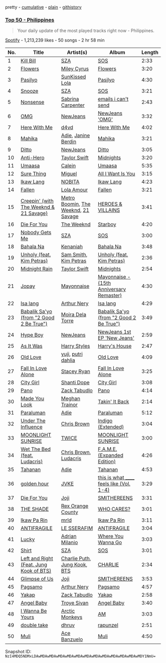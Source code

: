 pretty - [cumulative](/playlists/cumulative/37i9dQZEVXbNBz9cRCSFkY.md) - [plain](/playlists/plain/37i9dQZEVXbNBz9cRCSFkY) - [githistory](https://github.githistory.xyz/mackorone/spotify-playlist-archive/blob/main/playlists/plain/37i9dQZEVXbNBz9cRCSFkY)

### [Top 50 \- Philippines](https://open.spotify.com/playlist/37i9dQZEVXbNBz9cRCSFkY)

> Your daily update of the most played tracks right now \- Philippines.

[Spotify](https://open.spotify.com/user/spotify) - 1,213,239 likes - 50 songs - 2 hr 58 min

| No. | Title | Artist(s) | Album | Length |
|---|---|---|---|---|
| 1 | [Kill Bill](https://open.spotify.com/track/1Qrg8KqiBpW07V7PNxwwwL) | [SZA](https://open.spotify.com/artist/7tYKF4w9nC0nq9CsPZTHyP) | [SOS](https://open.spotify.com/album/1nrVofqDRs7cpWXJ49qTnP) | 2:33 |
| 2 | [Flowers](https://open.spotify.com/track/0yLdNVWF3Srea0uzk55zFn) | [Miley Cyrus](https://open.spotify.com/artist/5YGY8feqx7naU7z4HrwZM6) | [Flowers](https://open.spotify.com/album/7I0tjwFtxUwBC1vgyeMAax) | 3:20 |
| 3 | [Pasilyo](https://open.spotify.com/track/0uZFcsx96wzbixsULmrg8o) | [SunKissed Lola](https://open.spotify.com/artist/4bLLB1dbsRVUTcMpnDGDO2) | [Pasilyo](https://open.spotify.com/album/4shoxv60vMxSDq40tp5cSK) | 4:30 |
| 4 | [Snooze](https://open.spotify.com/track/4iZ4pt7kvcaH6Yo8UoZ4s2) | [SZA](https://open.spotify.com/artist/7tYKF4w9nC0nq9CsPZTHyP) | [SOS](https://open.spotify.com/album/07w0rG5TETcyihsEIZR3qG) | 3:21 |
| 5 | [Nonsense](https://open.spotify.com/track/6dgUya35uo964z7GZXM07g) | [Sabrina Carpenter](https://open.spotify.com/artist/74KM79TiuVKeVCqs8QtB0B) | [emails i can't send](https://open.spotify.com/album/5kDmlA2g9Y1YCbNo2Ufxlz) | 2:43 |
| 6 | [OMG](https://open.spotify.com/track/65FftemJ1DbbZ45DUfHJXE) | [NewJeans](https://open.spotify.com/artist/6HvZYsbFfjnjFrWF950C9d) | [NewJeans 'OMG'](https://open.spotify.com/album/45ozep8uHHnj5CCittuyXj) | 3:32 |
| 7 | [Here With Me](https://open.spotify.com/track/78Sw5GDo6AlGwTwanjXbGh) | [d4vd](https://open.spotify.com/artist/5y8tKLUfMvliMe8IKamR32) | [Here With Me](https://open.spotify.com/album/0OuoHWf8yB0TPzoBWw1R1S) | 4:02 |
| 8 | [Mahika](https://open.spotify.com/track/47sq83n5WN22ZzYnGn8aTy) | [Adie](https://open.spotify.com/artist/1DlYnIiliftt6R21Y5NOW2), [Janine Berdin](https://open.spotify.com/artist/4qPhnQfRgdgcZEdXgENOnr) | [Mahika](https://open.spotify.com/album/3WaVt2pLL12vKhAwQgKld4) | 3:21 |
| 9 | [Ditto](https://open.spotify.com/track/3r8RuvgbX9s7ammBn07D3W) | [NewJeans](https://open.spotify.com/artist/6HvZYsbFfjnjFrWF950C9d) | [Ditto](https://open.spotify.com/album/7bnqo1fdJU9nSfXQd3bSMe) | 3:05 |
| 10 | [Anti\-Hero](https://open.spotify.com/track/0V3wPSX9ygBnCm8psDIegu) | [Taylor Swift](https://open.spotify.com/artist/06HL4z0CvFAxyc27GXpf02) | [Midnights](https://open.spotify.com/album/151w1FgRZfnKZA9FEcg9Z3) | 3:20 |
| 11 | [Umaasa](https://open.spotify.com/track/4AULw1VRyJP17zMvwgTIUs) | [Calein](https://open.spotify.com/artist/0DpLoyGVbhOHNR3ht2oO9y) | [Umaasa](https://open.spotify.com/album/5CoCHo5Uln3nDpd1q2aewW) | 5:35 |
| 12 | [Sure Thing](https://open.spotify.com/track/0JXXNGljqupsJaZsgSbMZV) | [Miguel](https://open.spotify.com/artist/360IAlyVv4PCEVjgyMZrxK) | [All I Want Is You](https://open.spotify.com/album/493HYe7N5pleudEZRyhE7R) | 3:15 |
| 13 | [Ikaw Lang](https://open.spotify.com/track/16iRlyUMJVPqz62DlomMre) | [NOBITA](https://open.spotify.com/artist/5GVk1KCKa1tdHRev4bMw7V) | [Ikaw Lang](https://open.spotify.com/album/1nft8RTZE2QYeDPPNEnCBx) | 4:23 |
| 14 | [Fallen](https://open.spotify.com/track/4mc3rUoMwwiNTHA4al9nNd) | [Lola Amour](https://open.spotify.com/artist/29zSTMejPhY0m7kwNQ9SPI) | [Fallen](https://open.spotify.com/album/65mubteFOgv2qZeSWMdNl7) | 3:21 |
| 15 | [Creepin' \(with The Weeknd & 21 Savage\)](https://open.spotify.com/track/2dHHgzDwk4BJdRwy9uXhTO) | [Metro Boomin](https://open.spotify.com/artist/0iEtIxbK0KxaSlF7G42ZOp), [The Weeknd](https://open.spotify.com/artist/1Xyo4u8uXC1ZmMpatF05PJ), [21 Savage](https://open.spotify.com/artist/1URnnhqYAYcrqrcwql10ft) | [HEROES & VILLAINS](https://open.spotify.com/album/7txGsnDSqVMoRl6RQ9XyZP) | 3:41 |
| 16 | [Die For You](https://open.spotify.com/track/2LBqCSwhJGcFQeTHMVGwy3) | [The Weeknd](https://open.spotify.com/artist/1Xyo4u8uXC1ZmMpatF05PJ) | [Starboy](https://open.spotify.com/album/4AdZV63ycxFLF6Hcol0QnB) | 4:20 |
| 17 | [Nobody Gets Me](https://open.spotify.com/track/5Y35SjAfXjjG0sFQ3KOxmm) | [SZA](https://open.spotify.com/artist/7tYKF4w9nC0nq9CsPZTHyP) | [SOS](https://open.spotify.com/album/07w0rG5TETcyihsEIZR3qG) | 3:00 |
| 18 | [Bahala Na](https://open.spotify.com/track/0kDeE8TezXDY1QadpjAQQq) | [Kenaniah](https://open.spotify.com/artist/2owtRYReKCG1n2AAS5AcpS) | [Bahala Na](https://open.spotify.com/album/38K1I3Ij268DtPqJqYcY6U) | 3:48 |
| 19 | [Unholy \(feat\. Kim Petras\)](https://open.spotify.com/track/3nqQXoyQOWXiESFLlDF1hG) | [Sam Smith](https://open.spotify.com/artist/2wY79sveU1sp5g7SokKOiI), [Kim Petras](https://open.spotify.com/artist/3Xt3RrJMFv5SZkCfUE8C1J) | [Unholy \(feat\. Kim Petras\)](https://open.spotify.com/album/0gX9tkL5njRax8ymWcXARi) | 2:36 |
| 20 | [Midnight Rain](https://open.spotify.com/track/3rWDp9tBPQR9z6U5YyRSK4) | [Taylor Swift](https://open.spotify.com/artist/06HL4z0CvFAxyc27GXpf02) | [Midnights](https://open.spotify.com/album/151w1FgRZfnKZA9FEcg9Z3) | 2:54 |
| 21 | [Jopay](https://open.spotify.com/track/0p7s2EXYWLca0UOdQyQrNN) | [Mayonnaise](https://open.spotify.com/artist/7lIVjtsgz0y1oRQFBAVNzq) | [Mayonnaise \- \(15th Anniversary Remaster\)](https://open.spotify.com/album/1gmmeHgA3hmvm2yBuuScVm) | 4:30 |
| 22 | [Isa lang](https://open.spotify.com/track/0HAG6nIiEKd75yGpovuSJQ) | [Arthur Nery](https://open.spotify.com/artist/7uDdl5V5AETSFY7K3muu22) | [Isa lang](https://open.spotify.com/album/09S77IK5S0vxVF0DfwSohF) | 4:29 |
| 23 | [Babalik Sa'yo \(from "2 Good 2 Be True"\)](https://open.spotify.com/track/2e7iqtA42EPXTtiiAlblC1) | [Moira Dela Torre](https://open.spotify.com/artist/0rZRTXEmmPmx6gt92tBqIc) | [Babalik Sa'yo \(from "2 Good 2 Be True"\)](https://open.spotify.com/album/5Sw8579gMyFd8JcKaeEbXx) | 3:49 |
| 24 | [Hype Boy](https://open.spotify.com/track/0a4MMyCrzT0En247IhqZbD) | [NewJeans](https://open.spotify.com/artist/6HvZYsbFfjnjFrWF950C9d) | [NewJeans 1st EP 'New Jeans'](https://open.spotify.com/album/1HMLpmZAnNyl9pxvOnTovV) | 2:59 |
| 25 | [As It Was](https://open.spotify.com/track/4Dvkj6JhhA12EX05fT7y2e) | [Harry Styles](https://open.spotify.com/artist/6KImCVD70vtIoJWnq6nGn3) | [Harry's House](https://open.spotify.com/album/5r36AJ6VOJtp00oxSkBZ5h) | 2:47 |
| 26 | [Old Love](https://open.spotify.com/track/3W4U7TEgILGpq0EmquurtH) | [yuji](https://open.spotify.com/artist/5kjFzBMHeoAx9xksFSwfUW), [putri dahlia](https://open.spotify.com/artist/54nGORfHS6Uldjlr4QeN7g) | [Old Love](https://open.spotify.com/album/6mKwqGY2IS3qSs3mgs30A5) | 4:09 |
| 27 | [Fall In Love Alone](https://open.spotify.com/track/5xwBIieMMFUmLDgvG4DjFe) | [Stacey Ryan](https://open.spotify.com/artist/3sXwEUqxSzb11VpuFa5cvJ) | [Fall In Love Alone](https://open.spotify.com/album/0ASnNAycI0eu91gMm9Jfe4) | 3:25 |
| 28 | [City Girl](https://open.spotify.com/track/2vnd3JVvcLs2LxRFwC6mKu) | [Shanti Dope](https://open.spotify.com/artist/6ogIjp0fsbUxlqy9q2rvrT) | [City Girl](https://open.spotify.com/album/4iG7VV7lveOx4wM0iCLg2j) | 3:08 |
| 29 | [Pano](https://open.spotify.com/track/08MFgEQeVLF37EyZ7jcwLc) | [Zack Tabudlo](https://open.spotify.com/artist/67IN4cLJ7798gUapyZlmac) | [Pano](https://open.spotify.com/album/1HJ34zQqSqNvZeO2W6dE01) | 4:14 |
| 30 | [Made You Look](https://open.spotify.com/track/0QHEIqNKsMoOY5urbzN48u) | [Meghan Trainor](https://open.spotify.com/artist/6JL8zeS1NmiOftqZTRgdTz) | [Takin' It Back](https://open.spotify.com/album/4LVa9bljQRvLYpWr8qyaXs) | 2:14 |
| 31 | [Paraluman](https://open.spotify.com/track/2jbf9EytR7fzpSrPWAYCf9) | [Adie](https://open.spotify.com/artist/1DlYnIiliftt6R21Y5NOW2) | [Paraluman](https://open.spotify.com/album/0kQW4dCqjMfD2Vlrf6h8Cw) | 5:12 |
| 32 | [Under The Influence](https://open.spotify.com/track/5IgjP7X4th6nMNDh4akUHb) | [Chris Brown](https://open.spotify.com/artist/7bXgB6jMjp9ATFy66eO08Z) | [Indigo \(Extended\)](https://open.spotify.com/album/3okhA6w5uau6ZNhnVpwVww) | 3:04 |
| 33 | [MOONLIGHT SUNRISE](https://open.spotify.com/track/38DlSDrx9tgc5Gfq6y3aBa) | [TWICE](https://open.spotify.com/artist/7n2Ycct7Beij7Dj7meI4X0) | [MOONLIGHT SUNRISE](https://open.spotify.com/album/5RB4SBhMgWr2S48npenObP) | 3:00 |
| 34 | [Wet The Bed \(feat\. Ludacris\)](https://open.spotify.com/track/2xRGPubKBTHX6iyrpQvtCy) | [Chris Brown](https://open.spotify.com/artist/7bXgB6jMjp9ATFy66eO08Z), [Ludacris](https://open.spotify.com/artist/3ipn9JLAPI5GUEo4y4jcoi) | [F.A.M.E\. \(Expanded Edition\)](https://open.spotify.com/album/6df0qvkMXoyHGt9J8cujZb) | 4:26 |
| 35 | [Tahanan](https://open.spotify.com/track/5CUQnKjA6nlteCnxMKsjIu) | [Adie](https://open.spotify.com/artist/1DlYnIiliftt6R21Y5NOW2) | [Tahanan](https://open.spotify.com/album/77pn87cuqQjBr9mb5H3mPE) | 4:53 |
| 36 | [golden hour](https://open.spotify.com/track/5odlY52u43F5BjByhxg7wg) | [JVKE](https://open.spotify.com/artist/164Uj4eKjl6zTBKfJLFKKK) | [this is what \_\_\_\_ feels like \(Vol\. 1\-4\)](https://open.spotify.com/album/69AaAkdktFGnk9POmHENkT) | 3:29 |
| 37 | [Die For You](https://open.spotify.com/track/26hOm7dTtBi0TdpDGl141t) | [Joji](https://open.spotify.com/artist/3MZsBdqDrRTJihTHQrO6Dq) | [SMITHEREENS](https://open.spotify.com/album/2hEnymoejldpuxSdTnkard) | 3:31 |
| 38 | [THE SHADE](https://open.spotify.com/track/1gH1h30wkQdd9zhY3j7a8T) | [Rex Orange County](https://open.spotify.com/artist/7pbDxGE6nQSZVfiFdq9lOL) | [WHO CARES?](https://open.spotify.com/album/2yI4m5Yu2tl8v0It5P9WVz) | 3:01 |
| 39 | [Ikaw Pa Rin](https://open.spotify.com/track/4z7xboLD3PqY9dOUscS2ly) | [mrld](https://open.spotify.com/artist/31fsDbpNPKe346urriO4ma) | [Ikaw Pa Rin](https://open.spotify.com/album/6yoXzcdZwga0Gqmmqkvz1k) | 3:11 |
| 40 | [ANTIFRAGILE](https://open.spotify.com/track/4fsQ0K37TOXa3hEQfjEic1) | [LE SSERAFIM](https://open.spotify.com/artist/4SpbR6yFEvexJuaBpgAU5p) | [ANTIFRAGILE](https://open.spotify.com/album/3u0ggfmK0vjuHMNdUbtaa9) | 3:04 |
| 41 | [Lucky](https://open.spotify.com/track/7MQ5qQZkeVI4eBOYEXm75v) | [Adrian Milanio](https://open.spotify.com/artist/0WU77FbXaPSbcMcrOSJQXc) | [Where You Wanna Go](https://open.spotify.com/album/2ZTIEsWdfacwU4xcEpq8vB) | 3:03 |
| 42 | [Shirt](https://open.spotify.com/track/2wSTnntOPRi7aQneobFtU4) | [SZA](https://open.spotify.com/artist/7tYKF4w9nC0nq9CsPZTHyP) | [SOS](https://open.spotify.com/album/07w0rG5TETcyihsEIZR3qG) | 3:01 |
| 43 | [Left and Right \(Feat\. Jung Kook of BTS\)](https://open.spotify.com/track/5Odq8ohlgIbQKMZivbWkEo) | [Charlie Puth](https://open.spotify.com/artist/6VuMaDnrHyPL1p4EHjYLi7), [Jung Kook](https://open.spotify.com/artist/6HaGTQPmzraVmaVxvz6EUc), [BTS](https://open.spotify.com/artist/3Nrfpe0tUJi4K4DXYWgMUX) | [CHARLIE](https://open.spotify.com/album/5Jk4Eg7pxYhDrWJCVVzmMt) | 2:34 |
| 44 | [Glimpse of Us](https://open.spotify.com/track/4ewazQLXFTDC8XvCbhvtXs) | [Joji](https://open.spotify.com/artist/3MZsBdqDrRTJihTHQrO6Dq) | [SMITHEREENS](https://open.spotify.com/album/2hEnymoejldpuxSdTnkard) | 3:53 |
| 45 | [Pagsamo](https://open.spotify.com/track/0WZqHCoOBXqgCCIsUZLC2a) | [Arthur Nery](https://open.spotify.com/artist/7uDdl5V5AETSFY7K3muu22) | [Pagsamo](https://open.spotify.com/album/668hRB0T4LU6a7HVspAMKy) | 4:57 |
| 46 | [Yakap](https://open.spotify.com/track/3h8uWt8HNyDNubPSEBgTPG) | [Zack Tabudlo](https://open.spotify.com/artist/67IN4cLJ7798gUapyZlmac) | [Yakap](https://open.spotify.com/album/0HNCZzy2tqjuLZJuTDGdAW) | 2:58 |
| 47 | [Angel Baby](https://open.spotify.com/track/2m6Ko3CY1qXNNja8AlugNc) | [Troye Sivan](https://open.spotify.com/artist/3WGpXCj9YhhfX11TToZcXP) | [Angel Baby](https://open.spotify.com/album/44CdsgXhU5R2esprq0tf43) | 3:40 |
| 48 | [I Wanna Be Yours](https://open.spotify.com/track/5XeFesFbtLpXzIVDNQP22n) | [Arctic Monkeys](https://open.spotify.com/artist/7Ln80lUS6He07XvHI8qqHH) | [AM](https://open.spotify.com/album/78bpIziExqiI9qztvNFlQu) | 3:03 |
| 49 | [double take](https://open.spotify.com/track/0QzuaeCEEOV40Pn7IvKEny) | [dhruv](https://open.spotify.com/artist/70NcAr4ZtA3FAqU16iQZSb) | [rapunzel](https://open.spotify.com/album/305fd6KSKY40Yjgwvm2ck6) | 2:51 |
| 50 | [Muli](https://open.spotify.com/track/1oYQtNQUxSODedcc5hPmp9) | [Ace Banzuelo](https://open.spotify.com/artist/3f0X043zSojego7Qn4Yi6U) | [Muli](https://open.spotify.com/album/3RKZKxaNLwRXw84ruc3f9F) | 4:50 |

Snapshot ID: `NzI4MDQ5NDMxLDAwMDAwMDAwMDAwMDAwMDAwMDAwMDAwMDAwMDAwMDAwMDAwMDY1NmU=`

